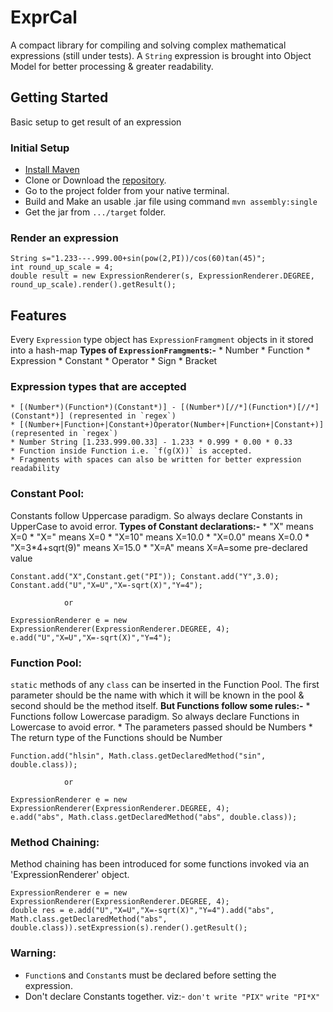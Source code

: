 # ExprCal
A compact library for compiling and solving complex mathematical expressions (still under tests).
A `String` expression is brought into Object Model for better processing & greater readability.

## Getting Started
Basic setup to get result of an expression
### Initial Setup
* [Install Maven](https://www.tutorialspoint.com/maven/maven_environment_setup.htm)
* Clone or Download the [repository](https://github.com/hRupanjan/ExprCal).
* Go to the project folder from your native terminal.
* Build and Make an usable .jar file using command `mvn assembly:single`
* Get the jar from `.../target` folder.

### Render an expression
```
String s="1.233---.999.00+sin(pow(2,PI))/cos(60)tan(45)";
int round_up_scale = 4;
double result = new ExpressionRenderer(s, ExpressionRenderer.DEGREE, round_up_scale).render().getResult();
```

## Features
Every `Expression` type object has `ExpressionFramgment` objects in it stored into a hash-map
**Types of `ExpressionFramgment`s:-**
    * Number
    * Function
    * Expression
    * Constant
    * Operator
    * Sign
    * Bracket

### Expression types that are accepted 
    * [(Number*)(Function*)(Constant*)] - [(Number*)[//*](Function*)[//*](Constant*)] (represented in `regex`)
    * [(Number+|Function+|Constant+)Operator(Number+|Function+|Constant+)] (represented in `regex`)
    * Number String [1.233.999.00.33] - 1.233 * 0.999 * 0.00 * 0.33
    * Function inside Function i.e. `f(g(X))` is accepted.
    * Fragments with spaces can also be written for better expression readability

### Constant Pool:
Constants follow Uppercase paradigm. So always declare Constants in UpperCase to avoid error.
**Types of Constant declarations:-**
    * "X" means X=0
    * "X=" means X=0
    * "X=10" means X=10.0
    * "X=0.0" means X=0.0
    * "X=3*4+sqrt(9)" means X=15.0
    * "X=A" means X=A=some pre-declared value
```
Constant.add("X",Constant.get("PI")); Constant.add("Y",3.0);
Constant.add("U","X=U","X=-sqrt(X)","Y=4");
```
                or
```
ExpressionRenderer e = new ExpressionRenderer(ExpressionRenderer.DEGREE, 4);
e.add("U","X=U","X=-sqrt(X)","Y=4");
```

### Function Pool:
`static` methods of any `class` can be inserted in the Function Pool.
The first parameter should be the name with which it will be known in the pool & second should be the method itself.
**But Functions follow some rules:-**
    * Functions follow Lowercase paradigm. So always declare Functions in Lowercase to avoid error.
    * The parameters passed should be Numbers
    * The return type of the Functions should be Number
```
Function.add("hlsin", Math.class.getDeclaredMethod("sin", double.class));
```
                or
```
ExpressionRenderer e = new ExpressionRenderer(ExpressionRenderer.DEGREE, 4);
e.add("abs", Math.class.getDeclaredMethod("abs", double.class));
```

### Method Chaining:
Method chaining has been introduced for some functions invoked via an 'ExpressionRenderer' object.
```
ExpressionRenderer e = new ExpressionRenderer(ExpressionRenderer.DEGREE, 4);
double res = e.add("U","X=U","X=-sqrt(X)","Y=4").add("abs", Math.class.getDeclaredMethod("abs", double.class)).setExpression(s).render().getResult();
```
### Warning:
* `Function`s and `Constant`s must be declared before setting the expression.
* Don't declare Constants together. viz:- `don't write "PIX"` `write "PI*X"`
